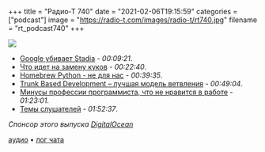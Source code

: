+++
title = "Радио-Т 740"
date = "2021-02-06T19:15:59"
categories = ["podcast"]
image = "https://radio-t.com/images/radio-t/rt740.jpg"
filename = "rt_podcast740"
+++

![](https://radio-t.com/images/radio-t/rt740.jpg)

- [Google убивает Stadia](https://www.engadget.com/google-stadia-studios-closure-173055505.html) - *00:09:21*.
- [Что идет на замену куков](https://www.axios.com/google-privacy-friendly-substitute-cookies-test-05c2c28e-77f1-4921-9a99-1ef0c009b064.html) - *00:22:40*.
- [Homebrew Python - не для нас](https://justinmayer.com/posts/homebrew-python-is-not-for-you/) - *00:39:35*.
- [Trunk Based Development – лучшая модель ветвления](https://habr.com/ru/post/519314/) - *00:49:04*.
- [Минусы профессии программиста, что не нравится в работе](https://habr.com/ru/post/541048/) - *01:23:01*.
- [Темы слушателей](https://radio-t.com/p/2021/02/02/prep-740/) - *01:52:37*.

*Спонсор этого выпуска [DigitalOcean](https://do.co/radiot)*


[аудио](https://cdn.radio-t.com/rt_podcast740.mp3) • [лог чата](https://chat.radio-t.com/logs/radio-t-740.html)
<audio src="https://cdn.radio-t.com/rt_podcast740.mp3" preload="none"></audio>
